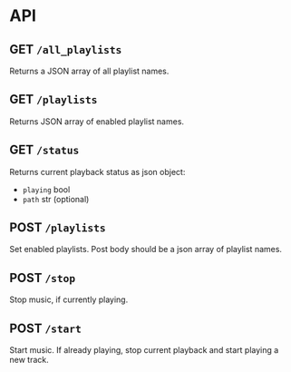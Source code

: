 # API

## GET `/all_playlists`

Returns a JSON array of all playlist names.

## GET `/playlists`

Returns JSON array of enabled playlist names.

## GET `/status`

Returns current playback status as json object:
* `playing` bool
* `path` str (optional)

## POST `/playlists`

Set enabled playlists. Post body should be a json array of playlist names.

## POST `/stop`

Stop music, if currently playing.

## POST `/start`

Start music. If already playing, stop current playback and start playing a new track.
